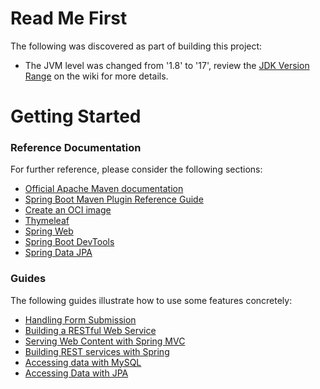 # Read Me First

The following was discovered as part of building this project:

* The JVM level was changed from '1.8' to '17', review
  the [JDK Version Range](https://github.com/spring-projects/spring-framework/wiki/Spring-Framework-Versions#jdk-version-range)
  on the wiki for more details.

# Getting Started

### Reference Documentation

For further reference, please consider the following sections:

* [Official Apache Maven documentation](https://maven.apache.org/guides/index.html)
* [Spring Boot Maven Plugin Reference Guide](https://docs.spring.io/spring-boot/docs/3.0.0-SNAPSHOT/maven-plugin/reference/html/)
* [Create an OCI image](https://docs.spring.io/spring-boot/docs/3.0.0-SNAPSHOT/maven-plugin/reference/html/#build-image)
* [Thymeleaf](https://docs.spring.io/spring-boot/docs/3.0.0-SNAPSHOT/reference/htmlsingle/#web.servlet.spring-mvc.template-engines)
* [Spring Web](https://docs.spring.io/spring-boot/docs/3.0.0-SNAPSHOT/reference/htmlsingle/#web)
* [Spring Boot DevTools](https://docs.spring.io/spring-boot/docs/3.0.0-SNAPSHOT/reference/htmlsingle/#using.devtools)
* [Spring Data JPA](https://docs.spring.io/spring-boot/docs/3.0.0-SNAPSHOT/reference/htmlsingle/#data.sql.jpa-and-spring-data)

### Guides

The following guides illustrate how to use some features concretely:

* [Handling Form Submission](https://spring.io/guides/gs/handling-form-submission/)
* [Building a RESTful Web Service](https://spring.io/guides/gs/rest-service/)
* [Serving Web Content with Spring MVC](https://spring.io/guides/gs/serving-web-content/)
* [Building REST services with Spring](https://spring.io/guides/tutorials/bookmarks/)
* [Accessing data with MySQL](https://spring.io/guides/gs/accessing-data-mysql/)
* [Accessing Data with JPA](https://spring.io/guides/gs/accessing-data-jpa/)

